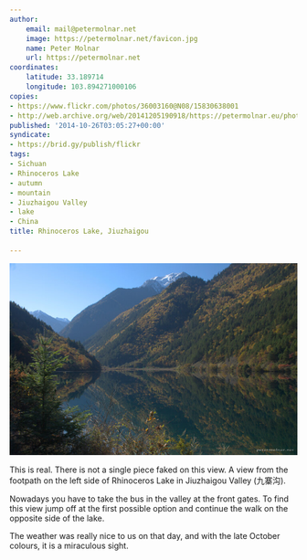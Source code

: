 ```yaml
---
author:
    email: mail@petermolnar.net
    image: https://petermolnar.net/favicon.jpg
    name: Peter Molnar
    url: https://petermolnar.net
coordinates:
    latitude: 33.189714
    longitude: 103.894271000106
copies:
- https://www.flickr.com/photos/36003160@N08/15830638001
- http://web.archive.org/web/20141205190918/https://petermolnar.eu/photo/sichuan-mountains-view-from-rhinoceros-lake/
published: '2014-10-26T03:05:27+00:00'
syndicate:
- https://brid.gy/publish/flickr
tags:
- Sichuan
- Rhinoceros Lake
- autumn
- mountain
- Jiuzhaigou Valley
- lake
- China
title: Rhinoceros Lake, Jiuzhaigou

---
```


![](sichuan-mountains-view-from-rhinoceros-lake.jpg)

This is real. There is not a single piece faked on this view. A view
from the footpath on the left side of Rhinoceros Lake in Jiuzhaigou
Valley (九寨沟).

Nowadays you have to take the bus in the valley at the front gates. To
find this view jump off at the first possible option and continue the
walk on the opposite side of the lake.

The weather was really nice to us on that day, and with the late October
colours, it is a miraculous sight.